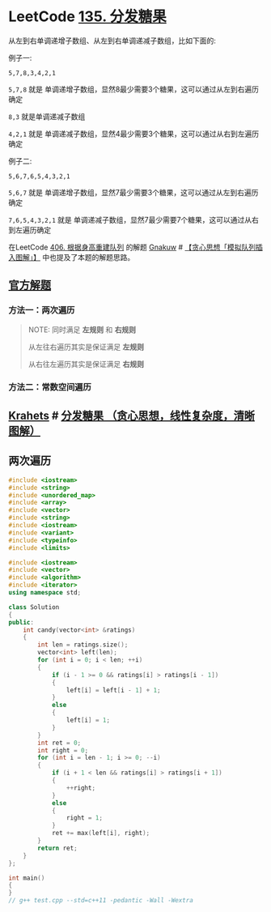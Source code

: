# LeetCode [135. 分发糖果](https://leetcode.cn/problems/candy/)

从左到右单调递增子数组、从左到右单调递减子数组，比如下面的:

例子一:

```
5,7,8,3,4,2,1
```

`5,7,8` 就是 单调递增子数组，显然8最少需要3个糖果，这可以通过从左到右遍历确定

`8,3` 就是单调递减子数组

`4,2,1` 就是 单调递减子数组，显然4最少需要3个糖果，这可以通过从右到左遍历确定

例子二:

```
5,6,7,6,5,4,3,2,1
```

`5,6,7` 就是 单调递增子数组，显然7最少需要3个糖果，这可以通过从左到右遍历确定

`7,6,5,4,3,2,1` 就是 单调递减子数组，显然7最少需要7个糖果，这可以通过从右到左遍历确定

在LeetCode [406. 根据身高重建队列](https://leetcode.cn/problems/queue-reconstruction-by-height/) 的解题 [Gnakuw](https://leetcode.cn/u/nehzil/) # [【贪心思想「模拟队列插入图解」】](https://leetcode.cn/problems/queue-reconstruction-by-height/solution/by-nehzil-1z3g/) 中也提及了本题的解题思路。



## [官方解题](https://leetcode.cn/problems/candy/solution/fen-fa-tang-guo-by-leetcode-solution-f01p/) 

### 方法一：两次遍历

> NOTE: 同时满足 **左规则** 和 **右规则** 
>
> 从左往右遍历其实是保证满足 **左规则** 
>
> 从右往左遍历其实是保证满足 **右规则** 





### 方法二：常数空间遍历

## [Krahets](https://leetcode.cn/u/jyd/) # [分发糖果 （贪心思想，线性复杂度，清晰图解）](https://leetcode.cn/problems/candy/solution/candy-cong-zuo-zhi-you-cong-you-zhi-zuo-qu-zui-da-/)



## 两次遍历



```c++
#include <iostream>
#include <string>
#include <unordered_map>
#include <array>
#include <vector>
#include <string>
#include <iostream>
#include <variant>
#include <typeinfo>
#include <limits>

#include <iostream>
#include <vector>
#include <algorithm>
#include <iterator>
using namespace std;

class Solution
{
public:
    int candy(vector<int> &ratings)
    {
        int len = ratings.size();
        vector<int> left(len);
        for (int i = 0; i < len; ++i)
        {
            if (i - 1 >= 0 && ratings[i] > ratings[i - 1])
            {
                left[i] = left[i - 1] + 1;
            }
            else
            {
                left[i] = 1;
            }
        }
        int ret = 0;
        int right = 0;
        for (int i = len - 1; i >= 0; --i)
        {
            if (i + 1 < len && ratings[i] > ratings[i + 1])
            {
                ++right;
            }
            else
            {
                right = 1;
            }
            ret += max(left[i], right);
        }
        return ret;
    }
};

int main()
{
}
// g++ test.cpp --std=c++11 -pedantic -Wall -Wextra

```

